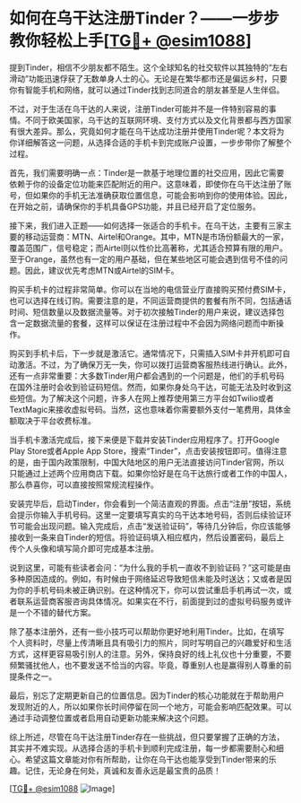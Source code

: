 # 如何在乌干达注册Tinder？——一步步教你轻松上手[[TG💪+ @esim1088](https://t.me/s/esim1088)]

提到Tinder，相信不少朋友都不陌生。这个全球知名的社交软件以其独特的“左右滑动”功能迅速俘获了无数单身人士的心。无论是在繁华都市还是偏远乡村，只要你有智能手机和网络，就可以通过Tinder找到志同道合的朋友甚至是人生伴侣。

不过，对于生活在乌干达的人来说，注册Tinder可能并不是一件特别容易的事情。不同于欧美国家，乌干达的互联网环境、支付方式以及文化背景都与西方国家有很大差异。那么，究竟如何才能在乌干达成功注册并使用Tinder呢？本文将为你详细解答这一问题，从选择合适的手机卡到完成账户设置，一步步带你了解整个过程。

首先，我们需要明确一点：Tinder是一款基于地理位置的社交应用，因此它需要依赖于你的设备定位功能来匹配附近的用户。这意味着，即使你在乌干达注册了账号，但如果你的手机无法准确获取位置信息，可能会影响到你的使用体验。因此，在开始之前，请确保你的手机具备GPS功能，并且已经开启了定位服务。

接下来，我们进入正题——如何选择一张适合的手机卡。在乌干达，主要有三家主要的移动运营商：MTN、Airtel和Orange。其中，MTN是市场份额最大的一家，覆盖范围广，信号稳定；而Airtel则以性价比高著称，尤其适合预算有限的用户。至于Orange，虽然也有一定的用户基础，但在某些地区可能会遇到信号不佳的问题。因此，建议优先考虑MTN或Airtel的SIM卡。

购买手机卡的过程非常简单。你可以在当地的电信营业厅直接购买预付费SIM卡，也可以选择在线订购。需要注意的是，不同运营商提供的套餐有所不同，包括通话时间、短信数量以及数据流量等。对于初次接触Tinder的用户来说，建议选择包含一定数据流量的套餐，这样可以保证在注册过程中不会因为网络问题而中断操作。

购买到手机卡后，下一步就是激活它。通常情况下，只需插入SIM卡并开机即可自动激活。不过，为了确保万无一失，你可以拨打运营商客服热线进行确认。此外，还有一点非常重要：大多数Tinder用户都会遇到的一个问题是，他们的手机号码在国外注册时会收到验证码短信。然而，如果你身处乌干达，可能无法及时收到这些短信。为了解决这个问题，许多人在网上推荐使用第三方平台如Twilio或者TextMagic来接收虚拟号码。当然，这也意味着你需要额外支付一笔费用，具体金额取决于平台收费标准。

当手机卡激活完成后，接下来便是下载并安装Tinder应用程序了。打开Google Play Store或者Apple App Store，搜索“Tinder”，点击安装按钮即可。值得注意的是，由于国内政策限制，中国大陆地区的用户无法直接访问Tinder官网，所以只能通过上述两个应用商店下载。如果你恰好是在乌干达旅行或者工作的中国人，那么恭喜你，可以直接按照常规流程操作。

安装完毕后，启动Tinder，你会看到一个简洁直观的界面。点击“注册”按钮，系统会提示你输入手机号码。这里一定要填写真实的乌干达本地号码，否则后续验证环节可能会出现问题。输入完成后，点击“发送验证码”，等待几分钟后，你应该能够接收到一条来自Tinder的短信。将验证码填入相应框内，然后设置密码，最后上传个人头像和填写简介即可完成基本注册。

说到这里，可能有些读者会问：“为什么我的手机一直收不到验证码？”这可能是由多种原因造成的。例如，有时候由于网络延迟导致短信未能及时送达；又或者是因为你的手机号码未被正确识别。在这种情况下，你可以尝试重启手机再试一次，或者联系运营商客服咨询具体情况。如果实在不行，前面提到过的虚拟号码服务或许是一个不错的替代方案。

除了基本注册外，还有一些小技巧可以帮助你更好地利用Tinder。比如，在填写个人资料时，尽量上传清晰且具有吸引力的照片，同时写明自己的兴趣爱好和生活方式，这样更容易吸引别人的注意。另外，保持良好的线上礼仪也十分重要，不要频繁骚扰他人，也不要发送不恰当的内容。毕竟，尊重别人也是赢得别人尊重的前提条件之一。

最后，别忘了定期更新自己的位置信息。因为Tinder的核心功能就在于帮助用户发现附近的人，所以如果你长时间停留在同一个地方，可能会影响匹配效果。可以通过手动调整位置或者启用自动更新功能来解决这个问题。

综上所述，尽管在乌干达注册Tinder存在一些挑战，但只要掌握了正确的方法，其实并不难实现。从选择合适的手机卡到顺利完成注册，每一步都需要耐心和细心。希望这篇文章能对你有所帮助，让你在乌干达也能享受到Tinder带来的乐趣。记住，无论身在何处，真诚和友善永远是最宝贵的品质！

[[TG💪+ @esim1088](https://t.me/s/esim1088) ![Image](https://i.postimg.cc/4NQfJmqS/Snipaste-2025-05-13-00-14-12.png)]